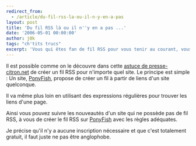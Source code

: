 ```yaml
---
redirect_from:
  - /article/du-fil-rss-la-ou-il-n-y-en-a-pas
layout: post
title: 'Du fil RSS là ou il n''y en a pas ...'
date: '2006-05-01 00:00:00'
author: j0k
tags: "ch'tits trucs"
excerpt: 'Vous qui êtes fan de fil RSS pour vous tenir au courant, vous êtes déçu par les sites qui n''en dispose pas. PonyFish est la solution qu''il vous faut.'
---
```


Il est possible comme on le découvre dans cette [astuce de presse-citron.net](http://www.presse-citron.net/?2006/05/04/902-creer-un-fil-rss-pour-un-site-qui-n-en-propose-pas) de créer un fil RSS pour n'importe quel site.   Le principe est simple : Un site, [PonyFish](http://www.ponyfish.com), propose de créer un fil à partir de liens d'un site quelconque.

  Il va même plus loin en utilisant des expressions régulières pour trouver les liens d'une page.

  Ainsi vous pouvez suivre les nouveautés d'un site qui ne possède pas de fil RSS, à vous de créer le fil RSS sur [PonyFish](http://www.ponyfish.com) avec les règles adéquates.

  Je précise qu'il n'y a aucune inscription nécessaire et que c'est totalement gratuit, il faut juste ne pas être anglophobe.
